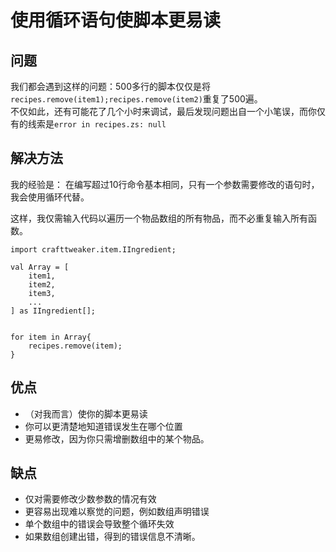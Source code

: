 # 使用循环语句使脚本更易读

## 问题

我们都会遇到这样的问题：500多行的脚本仅仅是将`recipes.remove(item1);recipes.remove(item2)`重复了500遍。  
不仅如此，还有可能花了几个小时来调试，最后发现问题出自一个小笔误，而你仅有的线索是`error in recipes.zs: null`

## 解决方法

我的经验是： 在编写超过10行命令基本相同，只有一个参数需要修改的语句时，我会使用循环代替。

这样，我仅需输入代码以遍历一个物品数组的所有物品，而不必重复输入所有函数。

```zenscript
import crafttweaker.item.IIngredient;

val Array = [
    item1,
    item2,
    item3,
    ...
] as IIngredient[];


for item in Array{
    recipes.remove(item);
}
```

## 优点

- （对我而言）使你的脚本更易读
- 你可以更清楚地知道错误发生在哪个位置
- 更易修改，因为你只需增删数组中的某个物品。

## 缺点

- 仅对需要修改少数参数的情况有效
- 更容易出现难以察觉的问题，例如数组声明错误
- 单个数组中的错误会导致整个循环失效
- 如果数组创建出错，得到的错误信息不清晰。